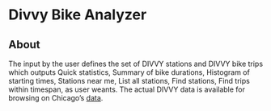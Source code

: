 # Divvy Bike Analyzer


## About
 The input by the user defines the set of DIVVY stations and DIVVY bike trips which outputs Quick statistics, Summary of bike durations, Histogram of starting times, Stations near me, List all stations, Find stations, Find trips within timespan, as user weants.
 The actual DIVVY data is available for browsing on Chicago’s [data](https://data.cityofchicago.org/Transportation/Divvy-Trips-Dashboard/u94x-unre).